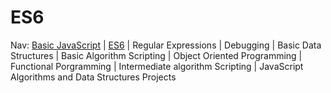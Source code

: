 # ES6
	
Nav: [Basic JavaScript](https://github.com/EO4wellness/T-I-L/blob/main/JavaScript/freecodecamp-notes/Basic-JavaScript.md) | [ES6](https://github.com/EO4wellness/T-I-L/blob/main/JavaScript/freecodecamp-notes/ES6.md) | Regular Expressions |  Debugging | Basic Data Structures | Basic Algorithm Scripting |  Object Oriented Programming | Functional Porgramming | Intermediate algorithm Scripting | JavaScript Algorithms and Data Structures Projects
